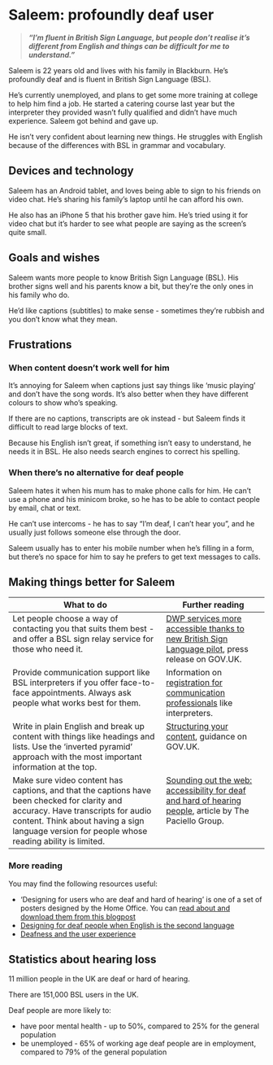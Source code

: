 # Saleem: profoundly deaf user

> ***“I’m fluent in British Sign Language, but people don’t realise it’s different from English and things can be difficult for me to understand.”***

Saleem is 22 years old and lives with his family in Blackburn. He’s profoundly deaf and is fluent in British Sign Language (BSL).

He’s currently unemployed, and plans to get some more training at college to help him find a job. He started a catering course last year but the interpreter they provided wasn’t fully qualified and didn’t have much experience. Saleem got behind and gave up.

He isn’t very confident about learning new things. He struggles with English because of the differences with BSL in grammar and vocabulary.

## Devices and technology

Saleem has an Android tablet, and loves being able to sign to his friends on video chat. He’s sharing his family’s laptop until he can afford his own.

He also has an iPhone 5 that his brother gave him. He’s tried using it for video chat but it’s harder to see what people are saying as the screen’s quite small.

## Goals and wishes

Saleem wants more people to know British Sign Language (BSL). His brother signs well and his parents know a bit, but they’re the only ones in his family who do.

He’d like captions (subtitles) to make sense - sometimes they’re rubbish and you don’t know what they mean.

## Frustrations

### When content doesn’t work well for him

It’s annoying for Saleem when captions just say things like ‘music playing’ and don’t have the song words. It’s also better when they have different colours to show who’s speaking.

If there are no captions, transcripts are ok instead - but Saleem finds it difficult to read large blocks of text.

Because his English isn’t great, if something isn’t easy to understand, he needs it in BSL. He also needs search engines to correct his spelling.

### When there’s no alternative for deaf people

Saleem hates it when his mum has to make phone calls for him. He can’t use a phone and his minicom broke, so he has to be able to contact people by email, chat or text.

He can’t use intercoms - he has to say “I’m deaf, I can’t hear you”, and he usually just follows someone else through the door.

Saleem usually has to enter his mobile number when he’s filling in a form, but there’s no space for him to say he prefers to get text messages to calls.

## Making things better for Saleem

<table>
  <thead>
    <tr>
      <th scope="col">What to do</th>
      <th scope="col">Further reading</th>
    </tr>
  </thead>
  <tbody>
    <tr>
      <td valign="top">Let people choose a way of contacting you that suits them best - and offer a BSL sign relay service for those
        who need it.</td>
      <td valign="top">
        <a href="https://www.gov.uk/government/news/dwp-services-more-accessible-thanks-to-new-british-sign-language-pilot"
          class="govuk-link">DWP services more accessible thanks to new British Sign Language pilot</a>, press release
        on GOV.UK.
      </td>
    </tr>
    <tr>
      <td valign="top">Provide communication support like BSL interpreters if you offer face-to-face appointments. Always ask people
        what works best for them.</td>
      <td valign="top">Information on <a rel="external" href="http://www.nrcpd.org.uk/registration" class="govuk-link">registration
          for communication professionals</a> like interpreters.</td>
    </tr>
    <tr>
      <td valign="top">Write in plain English and break up content with things like headings and lists. Use the ‘inverted pyramid’
        approach with the most important information at the top.</td>
      <td valign="top">
        <a href="https://www.gov.uk/guidance/content-design/writing-for-gov-uk#structuring-content"
          class="govuk-link">Structuring your content</a>, guidance on GOV.UK.
      </td>
    </tr>
    <tr>
      <td valign="top">Make sure video content has captions, and that the captions have been checked for clarity and accuracy. Have
        transcripts for audio content. Think about having a sign language version for people whose reading ability is
        limited.</td>
      <td valign="top">
        <a rel="external"
          href="https://www.paciellogroup.com/blog/2017/03/sounding-out-the-web-accessibility-for-deaf-and-hard-of-hearing-people-part-2"
          class="govuk-link">Sounding out the web: accessibility for deaf and hard of hearing people</a>, article by The
        Paciello Group.
      </td>
    </tr>
  </tbody>
</table>

### More reading

You may find the following resources useful:

- ‘Designing for users who are deaf and hard of hearing’ is one of a set of posters designed by the Home Office. You can [read about and download them from this blogpost](https://accessibility.blog.gov.uk/2016/09/02/dos-and-donts-on-designing-for-accessibility/)
- [Designing for deaf people when English is the second language](https://dwpdigital.blog.gov.uk/2016/07/14/designing-for-deaf-people-when-english-is-the-second-language/)
- [Deafness and the user experience](https://alistapart.com/article/deafnessandtheuserexperience)

## Statistics about hearing loss

11 million people in the UK are deaf or hard of hearing.

There are 151,000 BSL users in the UK.

Deaf people are more likely to:
- have poor mental health - up to 50%, compared to 25% for the general population
- be unemployed - 65% of working age deaf people are in employment, compared to 79% of the general population
